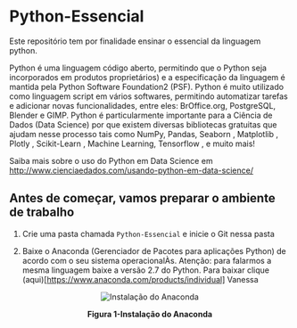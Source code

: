 # Python-Essencial

Este repositório tem por finalidade ensinar o essencial da linguagem python.

Python é uma linguagem código aberto, permitindo que o Python seja incorporados em produtos proprietários) e a especificação da linguagem é mantida pela Python Software Foundation2 (PSF).
Python é muito utilizado como linguagem script em vários softwares, permitindo automatizar tarefas e adicionar novas funcionalidades, entre eles: BrOffice.org, PostgreSQL, Blender e GIMP. 
Python é particularmente importante para a Ciência de Dados (Data Science) por que existem diversas bibliotecas gratuitas que ajudam nesse processo tais como  NumPy, Pandas, Seaborn , Matplotlib , Plotly , Scikit-Learn , Machine Learning, Tensorflow , e muito mais!

Saiba mais sobre o uso do Python em Data Science  em http://www.cienciaedados.com/usando-python-em-data-science/

## Antes de começar, vamos preparar o ambiente de trabalho

1. Crie uma pasta chamada `Python-Essencial` e inicie o Git nessa pasta

2. Baixe o Anaconda (Gerenciador de Pacotes para aplicações Python) de acordo com o seu sistema operacionalÀs. Atenção: para falarmos a mesma linguagem baixe a versão 2.7 do Python. Para baixar clique (aqui)[https://www.anaconda.com/products/individual]
Vanessa
<p align="center">
  <img src="../imagens/Anaconda.png" alt="Instalação do Anaconda">
</p>
<p align="center">
   <strong>Figura 1-Instalação do Anaconda</strong> 
</p>
